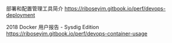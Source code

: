部署和配置管理工具简介
https://riboseyim.gitbook.io/perf/devops-deployment

2018 Docker 用户报告 - Sysdig Edition
https://riboseyim.gitbook.io/perf/devops-container-usage
